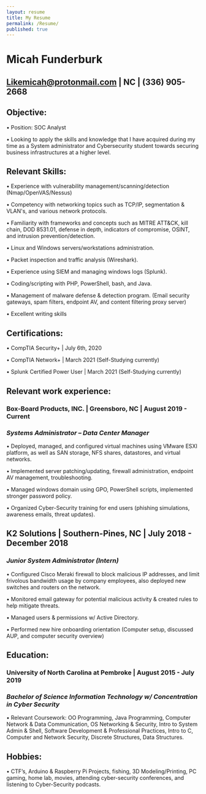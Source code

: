 ```yaml
---
layout: resume
title: My Resume
permalink: /Resume/
published: true
---
```


# Micah Funderburk
## Likemicah@protonmail.com | NC | (336) 905-2668


## Objective:

•  Position: SOC Analyst

•  Looking to apply the skills and knowledge that I have acquired during my time as a System administrator and Cybersecurity student towards securing business infrastructures at a higher level. 

## Relevant Skills:

•  Experience with vulnerability management/scanning/detection (Nmap/OpenVAS/Nessus)

•  Competency with networking topics such as TCP/IP, segmentation & VLAN's, and various network protocols.

•  Familiarity with frameworks and concepts such as MITRE ATT&CK, kill chain, DOD 8531.01, defense in depth, indicators of compromise, OSINT, and intrusion prevention/detection.

•  Linux and Windows servers/workstations administration.

•  Packet inspection and traffic analysis (Wireshark).

•  Experience using SIEM and managing windows logs (Splunk).

•  Coding/scripting with PHP, PowerShell, bash, and Java.

•  Management of malware defense & detection program. (Email security gateways, spam filters, endpoint AV, and content filtering proxy server)

•  Excellent writing skills


## Certifications:

• CompTIA Security+ | July 6th, 2020

• CompTIA Network+ | March 2021 (Self-Studying currently)

• Splunk Certified Power User | March 2021 (Self-Studying currently)

## Relevant work experience:

### Box-Board Products, INC. | Greensboro, NC | August 2019 - Current

### *Systems Administrator – Data Center Manager*

•  Deployed, managed, and configured virtual machines using VMware ESXI platform, as well as SAN storage, NFS shares, datastores, and virtual networks.

•  Implemented server patching/updating, firewall administration, endpoint AV management, troubleshooting.

•  Managed windows domain using GPO, PowerShell scripts, implemented stronger password policy.

•  Organized Cyber-Security training for end users (phishing simulations, awareness emails, threat updates).

## K2 Solutions | Southern-Pines, NC | July 2018 - December 2018 

### *Junior System Administrator (Intern)*

•  Configured Cisco Meraki firewall to block malicious IP addresses, and limit frivolous bandwidth usage by company employees, also deployed new switches and routers on the network.

•  Monitored email gateway for potential malicious activity & created rules to help mitigate threats.

•  Managed users & permissions w/ Active Directory.

•  Performed new hire onboarding orientation (Computer setup, discussed AUP, and computer security overview)

## Education:

### University of North Carolina at Pembroke | August 2015 - July 2019    
 
### *Bachelor of Science Information Technology w/ Concentration in Cyber Security* 
 
 •  Relevant Coursework: OO Programming, Java Programming, Computer Network & Data Communication, OS Networking & Security, Intro to System Admin & Shell, Software Development & Professional Practices, Intro to C, Computer and Network Security, Discrete Structures, Data Structures.

## Hobbies:    	

•  CTF’s, Arduino & Raspberry Pi Projects, fishing, 3D Modeling/Printing, PC gaming, home lab, movies, attending cyber-security conferences, and listening to Cyber-Security podcasts. 
